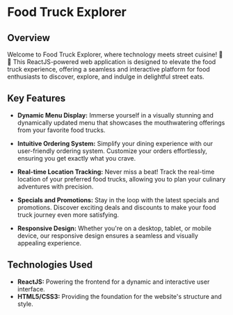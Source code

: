 # Food Truck Explorer

## Overview

Welcome to Food Truck Explorer, where technology meets street cuisine! 🚚🍔 This ReactJS-powered web application is designed to elevate the food truck experience, offering a seamless and interactive platform for food enthusiasts to discover, explore, and indulge in delightful street eats.

## Key Features

- **Dynamic Menu Display:** Immerse yourself in a visually stunning and dynamically updated menu that showcases the mouthwatering offerings from your favorite food trucks.

- **Intuitive Ordering System:** Simplify your dining experience with our user-friendly ordering system. Customize your orders effortlessly, ensuring you get exactly what you crave.

- **Real-time Location Tracking:** Never miss a beat! Track the real-time location of your preferred food trucks, allowing you to plan your culinary adventures with precision.

- **Specials and Promotions:** Stay in the loop with the latest specials and promotions. Discover exciting deals and discounts to make your food truck journey even more satisfying.

- **Responsive Design:** Whether you're on a desktop, tablet, or mobile device, our responsive design ensures a seamless and visually appealing experience.

## Technologies Used

- **ReactJS:** Powering the frontend for a dynamic and interactive user interface.
- **HTML5/CSS3:** Providing the foundation for the website's structure and style.



